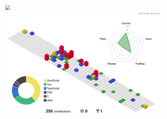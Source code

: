 <!-- <div align="center">
(> ” ” <)  <br>
( =’o'= )  <br>
-(,,)-(,,)-  <br><br>
<strong>nyang</strong>  <br>
1:39 ━━●─── 4:00 <br> 
⇆      ◁ ❚❚ ▷     ↻  <br>
</div>
<img src="https://github.com/pce0303/pce0303/blob/output/github-contribution-grid-snake.svg"/>
-->
<a href="https://www.instagram.com/cxoeun/" target="_blank"><img src="https://img.shields.io/badge/cxoeun-E4405F?style=flat&logo=Instagram&logoColor=white"/></a>
![](./profile-3d-contrib/profile-gitblock.svg)
